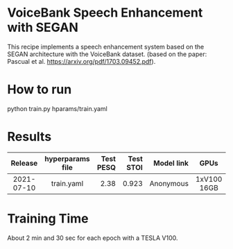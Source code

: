 
# VoiceBank Speech Enhancement with SEGAN
This recipe implements a speech enhancement system based on the SEGAN architecture
with the VoiceBank dataset.
(based on the paper: Pascual et al. https://arxiv.org/pdf/1703.09452.pdf).

# How to run
python train.py hparams/train.yaml

# Results
| Release | hyperparams file | Test PESQ | Test STOI | Model link | GPUs |
|:-------------:|:---------------------------:| -----:| -----:| --------:| :-----------:|
| 2021-07-10 | train.yaml |  2.38 | 0.923 | Anonymous | 1xV100 16GB |

# Training Time
About 2 min and 30 sec for each epoch with a TESLA V100.


